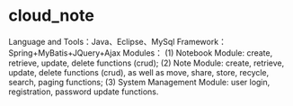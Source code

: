 # cloud_note

Language and Tools：Java、Eclipse、MySql
Framework：Spring+MyBatis+JQuery+Ajax
Modules： 
(1) Notebook Module: create, retrieve, update, delete functions (crud);
(2) Note Module: create, retrieve, update, delete functions (crud), as well as move, share, store, recycle, search, paging functions;
(3) System Management Module: user login, registration, password update functions.
